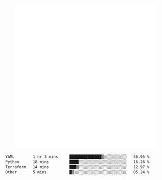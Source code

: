 <div align="center">
    <a href="https://konst.fish">
        <img src="https://raw.githubusercontent.com/konstfish/konstfish/master/fish.svg" alt="Logo" width="450"/>
    </a>
</div>

<!--START_SECTION:waka-->

```text
YAML        1 hr 3 mins     ██████████████▒░░░░░░░░░░   56.95 %
Python      18 mins         ████░░░░░░░░░░░░░░░░░░░░░   16.26 %
Terraform   14 mins         ███▒░░░░░░░░░░░░░░░░░░░░░   12.97 %
Other       5 mins          █▒░░░░░░░░░░░░░░░░░░░░░░░   05.24 %
```

<!--END_SECTION:waka-->
